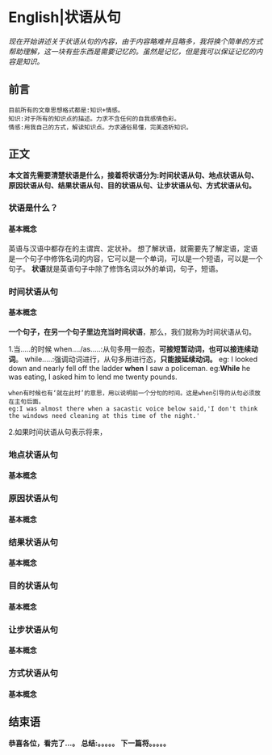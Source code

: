 # English|状语从句
*现在开始讲述关于状语从句的内容，由于内容略难并且略多，我将换个简单的方式帮助理解，这一块有些东西是需要记忆的。虽然是记忆，但是我可以保证记忆的内容是知识。*

## 前言
    目前所有的文章思想格式都是:知识+情感。
    知识:对于所有的知识点的描述。力求不含任何的自我感情色彩。
    情感:用我自己的方式，解读知识点。力求通俗易懂，完美透析知识。

## 正文
**本文首先需要清楚状语是什么，接着将状语分为:时间状语从句、地点状语从句、原因状语从句、结果状语从句、目的状语从句、让步状语从句、方式状语从句。**

### 状语是什么？
#### 基本概念
英语与汉语中都存在的主谓宾、定状补。
想了解状语，就需要先了解定语，定语是一个句子中修饰名词的内容，它可以是一个单词，可以是一个短语，可以是一个句子。
**状语**就是英语句子中除了修饰名词以外的单词，句子，短语。




### 时间状语从句
#### 基本概念
**一个句子，在另一个句子里边充当时间状语**，那么，我们就称为时间状语从句。

1.当.....的时候
    when..../as.....:从句多用一般态，**可接短暂动词，也可以接连续动词**。
    while.....:强调动词进行，从句多用进行态，**只能接延续动词。**
eg: I looked down and nearly fell off the ladder **when** I saw a policeman.
eg:**While** he was eating, I asked him to lend me twenty pounds.

    when有时候也有‘就在此时’的意思，用以说明前一个分句的时间。这是when引导的从句必须放在主句后面。
    eg:I was almost there when a sacastic voice below said,'I don't think the windows need cleaning at this time of the night.'

2.如果时间状语从句表示将来，




### 地点状语从句
#### 基本概念

### 原因状语从句
#### 基本概念

### 结果状语从句
#### 基本概念

### 目的状语从句
#### 基本概念

### 让步状语从句
#### 基本概念

### 方式状语从句
#### 基本概念


## 结束语
 **恭喜各位，看完了...。**
**总结:。。。。。**
**下一篇将。。。。。**








